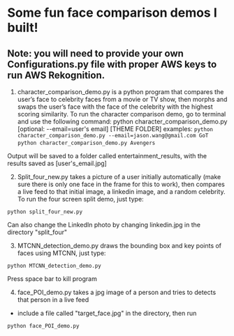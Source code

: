 # Some fun face comparison demos I built!

## **Note: you will need to provide your own Configurations.py file with proper AWS keys to run AWS Rekognition.**

1. character_comparison_demo.py is a python program that compares the user’s face to celebrity faces from a movie or TV show, then morphs and swaps the user’s face with the face of the celebrity with the highest scoring similarity.
To run the character comparison demo, go to terminal and use the following command:
python character_comparison_demo.py [optional: --email=user's email] [THEME FOLDER]
examples: 
`python character_comparison_demo.py --email=jason.wang@gmail.com GoT`
`python character_comparison_demo.py Avengers`

Output will be saved to a folder called entertainment_results, with the results saved as [user's_email.jpg]

2. Split_four_new.py takes a picture of a user initially automatically (make sure there is only one face in the frame for this to work), then compares a live feed to that initial image, a linkedin image, and a random celebrity. To run the four screen split demo, just type:

`python split_four_new.py`

Can also change the LinkedIn photo by changing linkedin.jpg in the directory "split_four"

3. MTCNN_detection_demo.py draws the bounding box and key points of faces using MTCNN, just type:

`python MTCNN_detection_demo.py`

Press space bar to kill program

4. face_POI_demo.py takes a jpg image of a person and tries to detects that person in a live feed
- include a file called "target_face.jpg" in the directory, then run

`python face_POI_demo.py`
